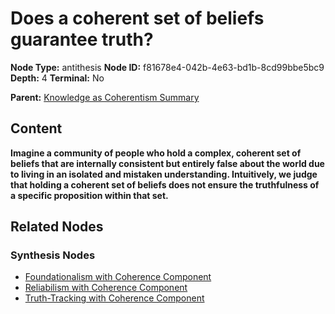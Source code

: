 # Does a coherent set of beliefs guarantee truth?

**Node Type:** antithesis
**Node ID:** f81678e4-042b-4e63-bd1b-8cd99bbe5bc9
**Depth:** 4
**Terminal:** No

**Parent:** [Knowledge as Coherentism Summary](knowledge-as-coherentism-summary-synthesis-fdbaf951-3ed0-4826-b87b-e44853649c71.md)

## Content

**Imagine a community of people who hold a complex, coherent set of beliefs that are internally consistent but entirely false about the world due to living in an isolated and mistaken understanding. Intuitively, we judge that holding a coherent set of beliefs does not ensure the truthfulness of a specific proposition within that set.**

## Related Nodes

### Synthesis Nodes

- [Foundationalism with Coherence Component](foundationalism-with-coherence-component-synthesis-67880896-df80-4f7d-b8b8-3dea65624464.md)
- [Reliabilism with Coherence Component](reliabilism-with-coherence-component-synthesis-bdaf88de-6285-479e-baf6-c24c15af3c21.md)
- [Truth-Tracking with Coherence Component](truth-tracking-with-coherence-component-synthesis-bf405449-30f2-4802-8e2c-0643e27f0fd3.md)
